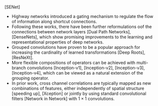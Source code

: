 [SENet]
* Highway networks introduced a gating mechanism to regulate the flow of information along shortcut connections.
* Following these works, there have been further reformulations oof the connections between network layers [Dual Path Networks], [DenseNets], which show promising improvements to the learning and representational properties of deep networks.
* Grouped convolutions have proven to be a popular approach for increasing the cardinality of learned transformations [Deep Roots], [ResNeXt].
* More flexible compositions of operators can be achieved with multi-branch convolutions [Inception-v1], [Inception-v2], [Inception-v3], [Inception-v4], which can be viewed as a natural extension of the grouping operator.
* In prior work, cross channel correlations are typically mapped as new combinations of features, either independently of spatial structure [speeding up], [Xception] or jointly by using standard convolutional filters [Network in Network] with $1 \times 1$ convolutions.
